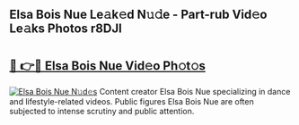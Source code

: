 ## Elsa Bois Nue Le𝚊k𝚎d N𝚞𝚍e - Part-rub Vid𝚎o Le𝚊ks Photos r8DJl

# <h2><a href="http://fb34knx.evod.top/?m=Elsa+Bois+Nue">🔗 👉🔴 Elsa Bois Nue Vid𝚎o Ph𝚘t𝚘s</a></h2>

[![Elsa Bois Nue N𝚞d𝚎s](https://i.imgur.com/8V9OHl7.gif)](http://fb34knx.evod.top/?m=Elsa+Bois+Nue)
Content creator Elsa Bois Nue specializing in dance and lifestyle-related videos. Public figures Elsa Bois Nue are often subjected to intense scrutiny and public attention. 
